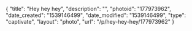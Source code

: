 {
    "title": "Hey hey hey",
    "description": "",
    "photoid": "177973962",
    "date_created": "1539146499",
    "date_modified": "1539146499",
    "type": "captivate",
    "layout": "photo",
    "url": "\/p\/hey-hey-hey\/177973962"
}
